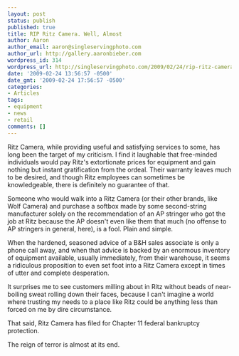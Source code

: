 ```yaml
---
layout: post
status: publish
published: true
title: RIP Ritz Camera. Well, Almost
author: Aaron
author_email: aaron@singleservingphoto.com
author_url: http://gallery.aaronbieber.com
wordpress_id: 314
wordpress_url: http://singleservingphoto.com/2009/02/24/rip-ritz-camera-well-almost/
date: '2009-02-24 13:56:57 -0500'
date_gmt: '2009-02-24 17:56:57 -0500'
categories:
- Articles
tags:
- equipment
- news
- retail
comments: []
---
```

Ritz Camera, while providing useful and satisfying services to some, has
long been the target of my criticism. I find it laughable that
free-minded individuals would pay Ritz's extortionate prices for
equipment and gain nothing but instant gratification from the ordeal.
Their warranty leaves much to be desired, and though Ritz employees can
sometimes be knowledgeable, there is definitely no guarantee of that.

Someone who would walk into a Ritz Camera (or their other brands, like
Wolf Camera) and purchase a softbox made by some second-string
manufacturer solely on the recommendation of an AP stringer who got the
job at Ritz because the AP doesn't even like them that much (no offense
to AP stringers in general, here), is a fool. Plain and simple.

When the hardened, seasoned advice of a B&H sales associate is only a
phone call away, and when that advice is backed by an enormous inventory
of equipment available, usually immediately, from their warehouse, it
seems a ridiculous proposition to even set foot into a Ritz Camera
except in times of utter and complete desperation.

It surprises me to see customers milling about in Ritz without beads of
near-boiling sweat rolling down their faces, because I can't imagine a
world where trusting my needs to a place like Ritz could be anything
less than forced on me by dire circumstance.

That said, Ritz Camera has filed for Chapter 11 federal bankruptcy
protection.

The reign of terror is almost at its end.
